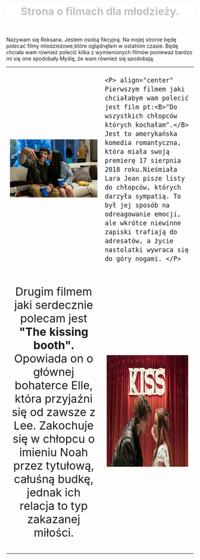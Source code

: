 <HTML>
<HEAD>
<meta charset = "UTF-8">
<meta name = "description" content = "Strona zawiera informacje na temat filmów, które ostatnio oglądałam.>

<TITLE>Strona o filmach dla mlodzieży.</TITLE>

</HEAD>

<BODY style="font-size: 60px;">

<H1 style="text-align: center; color: silver; background-color: white; "><b>Strona o filmach dla młodzieży.</b></H1><BR>


 </TR>

 <TR style="font-size: 20px;" >
 <H
<TD><P>Nazywam się Roksana.
Jestem osobą fikcyjną.
Na mojej stronie będę polecać filmy mlodzieżowe,które oglądnęłam w ostatnim czasie. Będę chciała wam również polecić kilka z      wymienionych filmów ponieważ bardzo mi się one spodobały.Myślę, że wam również się spodobają.</P>

</TD>

</TR>

<TABLE>
     <TR style="font-size: 20px;">

<TD>
 
  <IMG SRC= 45809601_942289135965733_5688116822667165696_n.jpg  >
 
 </TD>


<TD>
  
    <P> align="center" Pierwszym filmem jaki chciałabym wam polecić jest film pt:<B>"Do wszystkich chłopców których kochałam".</B> Jest to amerykańska komedia romantyczna, która miała swoją premierę 17 sierpnia 2018 roku.Nieśmiała Lara Jean pisze listy do chłopców, których darzyła sympatią. To był jej sposób na odreagowanie emocji, ale wkrótce niewinne zapiski trafiają do adresatów, a życie nastolatki wywraca się do góry nogami. </P>
    

</TD>

 
 </TR>


<TR style ="font-size: 30px;">
  
  
 <TD> 
  <center>
  
<P>Drugim filmem jaki serdecznie polecam jest <B>"The kissing booth".</B> Opowiada on o głównej bohaterce Elle, która przyjaźni się od zawsze z Lee. Zakochuje się w chłopcu o imieniu Noah przez tytułową, całuśną budkę, jednak ich relacja to typ zakazanej miłości. </P>

  
  </center>
  
</TD>



<TD>
  
  
  <IMG SRC= 45734196_2578309362187195_331659496310964224_n.jpg HEIGHT="300" WEIGHT="250" >
  
 
</TD>


  
  
</TABLE>


                                                                                                      
</HTML>





